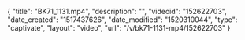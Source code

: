 {
    "title": "BK71_1131.mp4",
    "description": "",
    "videoid": "152622703",
    "date_created": "1517437626",
    "date_modified": "1520310044",
    "type": "captivate",
    "layout": "video",
    "url": "\/v\/bk71-1131-mp4\/152622703"
}
